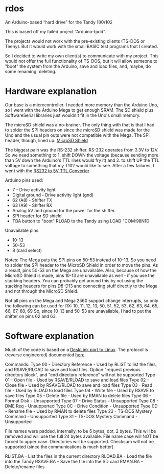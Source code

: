 ﻿# rdos
An Arduino-based “hard drive” for the Tandy 100/102

This is based off my failed project “Arduino-tpdd”.

The projects would not work with the pre-existing clients (TS-DOS or Teeny).  But it would work with the small BASIC test programs that I created.

So I decided to write my own client(s) to communicate with my project.  This would not offer the full functionality of TS-DOS, but it will allow someone to "boot" the system from the Arduino, save and load files, and, maybe, do some renaming, deleting.

# Hardware explanation

Our base is a microcontroller.  I needed more memory than the Arduino Uno, so I went with the Arduino Mega to get enough SRAM.  The SD shield plus SoftwareSerial libraries just wouldn't fit in the Uno's small memory.

The microSD shield was a no-brainer.  The only thing with that is that I had to solder the SPI headers on since the microSD shield was made for the Uno and the usual pin outs were not compatible with the Mega.  The SPI header, though, lined up. [MicroSD Shield](https://www.sparkfun.com/products/12761)

The biggest pain was the RS-232 shifter.  RS-232 operates from 3.3V to 12V.  So we need something to 1. shift DOWN the voltage (because sending more than 5V down the Arduino's TTL lines would fry it) and 2. to shift UP the TTL voltage to something that my T102 would like to see.  After a few failures, I went with the [RS232 to 5V TTL Converter](http://www.serialcomm.com/serial_rs232_converters/rs232_rs485_to_ttl_converters/rs232_to_5v_ttl_converter/rs232_to_5v_ttl.product_general_info.aspx)


Arduino pins used:
* 7 - Drive activity light
* Digital ground - Drive activity light (gnd)
* 62 (A8) - Shifter TX
* 63 (A9) - Shifter RX
* Analog 5V and ground for the power for the shifter.
* SPI header for SD shield
* TBA button to "boot" RLOAD to the Tandy using LOAD "COM:98N1D

Unavailable pins:
* 10-13
* 50-53
* 8 (card select)

Notes:
The Mega puts the SPI pins on 50-53 instead of 10-13.  So you need to solder the SPI header to the MicroSD Shield in order to move the pins.  As a result, pins 50-53 on the Mega are unavailable.  Also, because of how the MicroSD Shield is made, pins 10-13 are unavailable as well - if you use the stacking headers.  You can probably get around this by not using the stacking headers for pins D8-D13 and connecting stuff directly to the Mega and not through the MicroSD Shield.

Not all pins on the Mega and Mega 2560 support change interrupts, so only the following can be used for RX:
10, 11, 12, 13, 50, 51, 52, 53, 62, 63, 64, 65, 66, 67, 68, 69
So, since 10-13 and 50-53 are unavailable, I had to put the shifter on pins 62 and 63.

# Software explanation

Much of the code is based on a [DeskLink port to Linux](http://www.bitchin100.com/).
The protocol is (reverse engineered) documented [here](http://bitchin100.com/wiki/index.php?title=TPDD_Base_Protocol)

Commands:
Type 00 - Directory Reference - Used by RLIST to list the files, and RSAVE/RLOAD to save and load files.  Option "request previous directory block", and "end directory reference" will not be supported
Type 01 - Open file - Used by RSAVE/RLOAD to save and load files
Type 02 - Close file - Used by RSAVE/RLOAD to save and load files
Type 03 - Read file - Used by RLOAD to load files
Type 04 - Write file - Used by RSAVE to save files
Type 05 - Delete file - Used by RMAN to delete files
Type 06 - Format Disk - Unsupported
Type 07 - Drive Status - Unsupported
Type 08 - DME Req - Unsupported
Type 0C - Drive Condition - Unsupported
Type 0D - Rename file - Used by RMAN to delete files
Type 23 - TS-DOS Mystery Command - Unsupported
Type 31 - TS-DOS Mystery Command - Unsupported

File names were padded, internally, to be 6 bytes, dot, 2 bytes.  This will be removed and will use the full 24 bytes available.
File name case will NOT be forced to upper case.
Directories will be supported.
Checksum will not be supported (since the communications is much better).

RLIST.BA - List the files in the current directory
RLOAD.BA - Load the file into the Tandy
RSAVE.BA - Save the file into the SD card
RMAN.BA - Delete/rename files

